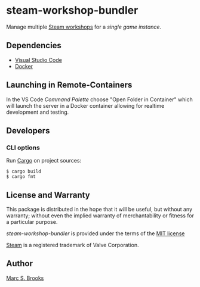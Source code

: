 # steam-workshop-bundler

Manage multiple [Steam workshops](https://steamcommunity.com/workshop) for a _single game instance_.

## Dependencies

- [Visual Studio Code](https://code.visualstudio.com/download)
- [Docker](https://docs.docker.com/get-docker)

## Launching in Remote-Containers

In the VS Code _Command Palette_ choose "Open Folder in Container" which will launch the server in a Docker container allowing for realtime development and testing.

## Developers

### CLI options

Run [Cargo](https://doc.rust-lang.org/stable/cargo/commands) on project sources:

    $ cargo build
    $ cargo fmt

## License and Warranty

This package is distributed in the hope that it will be useful, but without any warranty; without even the implied warranty of merchantability or fitness for a particular purpose.

_steam-workshop-bundler_ is provided under the terms of the [MIT license](http://www.opensource.org/licenses/mit-license.php)

[Steam](https://store.steampowered.com) is a registered trademark of Valve Corporation.

## Author

[Marc S. Brooks](https://github.com/nuxy)
